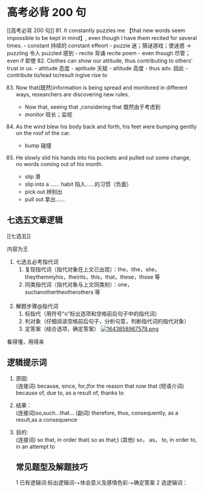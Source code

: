 # 高考必背 200 句
[[高考必背 200 句]]
81.  It constantly puzzles me 【that new words seem impossible to be kept in mind】, even though I have them recited for several times.
     - constant 持续的 constant effeort
     - puzzle 迷；猜谜游戏；使迷惑 → puzzling 令人 puzzled 感到
     - recite 背诵 recite poem
     - even though 尽管；even if 即使
82. Clothes can show our attitude, thus contributing to others’ trust in us.
    - attitude 态度
    - aptitude 天赋
    - altitude 高度
    - thus adv. 因此
    - contribute to/lead to/result ingive rise to

83. Now that(既然)information is being spread and monitored in different ways, researchers are discovering new rules.
      - Now that, seeing that ,considering that 既然由于考虑到
      - monitor 班长；监视


84. As the wind blew his body back and forth, his feet were bumping gentlly on the roof of the car.
    - bump 碰撞

85. He slowly slid his hands into his pockets and pulled out some change, no words coming out of his month.
    - slip 滑
    - slip into a …… habit   陷入……的习惯（负面）
    - pick out 辨别出
    - pull out 拿出……

## 七选五文章逻辑
[[七选五]]

内容为王

1. 七选五必考指代词
   1. 复现指代词（指代对象在上文已出现）：the，ithe，she，theythemmyhis，theirits，this，that，these，those 等
   2. 同类指代词（指代对象与上文同类别）：one，suchanothertheotherothers 等
      <br><br>
2. 解题步骤@指代词
   1. 标指代（用符号“o”标出选项和空格前后句子中的指代词）
   2. 判对象（仔细阅读空格前后句子，分析句意，判断指代词的指代对象）
   3. 定答案（结合选项，确定答案）
 [![1643858967578.png](https://pic.jitudisk.com/public/2022/02/02/a8793e8416b21.png) ](https://pic.jitudisk.com/public/2022/02/02/a8793e8416b21.png)

看得懂，用得来

## 逻辑提示词

1. 原因: <br>(连接词) because, since, for,(for the reason that now that
   (短语介词) because of, due to, as a result of, thanks to

2. 结果：<br>(连接词)so,such…that…
   (副词) therefore, thus, consequently, as a result,as a consequence
3. 目的: <br>(连接词) so that, in order that( so as that;)
    (其他) so， as， to, in order to, in an attempt to
   ## 常见题型及解题技巧
   1 已有逻辑词:标出逻辑词-+体会意义及感情色彩-+确定答案
   2 选逻辑词：
